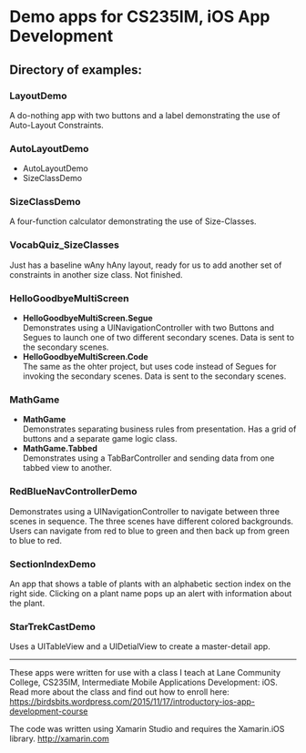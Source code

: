 # Demo apps for CS235IM, iOS App Development

## Directory of examples:
### LayoutDemo
A do-nothing app with two buttons and a label demonstrating the use of Auto-Layout Constraints.

### AutoLayoutDemo
- AutoLayoutDemo
- SizeClassDemo

### SizeClassDemo
A four-function calculator demonstrating the use of Size-Classes.

### VocabQuiz_SizeClasses
Just has a baseline wAny hAny layout, ready for us to add another set of constraints in another size class. Not finished.

### HelloGoodbyeMultiScreen
- **HelloGoodbyeMultiScreen.Segue**  
Demonstrates using a UINavigationController with two Buttons and Segues to launch one of two different secondary scenes. Data is sent to the secondary scenes.
- **HelloGoodbyeMultiScreen.Code**  
The same as the ohter project, but uses code instead of Segues for invoking the secondary scenes. Data is sent to the secondary scenes.

### MathGame
- **MathGame**  
Demonstrates separating business rules from presentation. Has a grid of buttons and a separate game logic class.
- **MathGame.Tabbed**  
Demonstrates using a TabBarController and sending data from one tabbed view to another.

### RedBlueNavControllerDemo
Demonstrates using a UINavigationController to navigate between three scenes in sequence. The three scenes have different colored backgrounds. Users can navigate from red to blue to green and then back up from green to blue to red.

### SectionIndexDemo
An app that shows a table of plants with an alphabetic section index on the right side. Clicking on a plant name pops up an alert with information about the plant.

### StarTrekCastDemo
Uses a UITableView and a UIDetialView to create a master-detail app.
___
These apps were written for use with a class I teach at Lane Community College,
CS235IM, Intermediate Mobile Applications Development: iOS.
Read more about the class and find out how to enroll here:
https://birdsbits.wordpress.com/2015/11/17/introductory-ios-app-development-course

The code was written using Xamarin Studio and requires the Xamarin.iOS library.  http://xamarin.com

